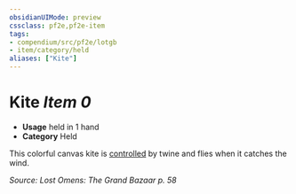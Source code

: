 ```yaml
---
obsidianUIMode: preview
cssclass: pf2e,pf2e-item
tags:
- compendium/src/pf2e/lotgb
- item/category/held
aliases: ["Kite"]
---
```

# Kite *Item 0*  

- **Usage** held in 1 hand
- **Category** Held

This colorful canvas kite is [controlled](../../../rules/conditions.md#Controlled) by twine and flies when it catches the wind.

*Source: Lost Omens: The Grand Bazaar p. 58*
